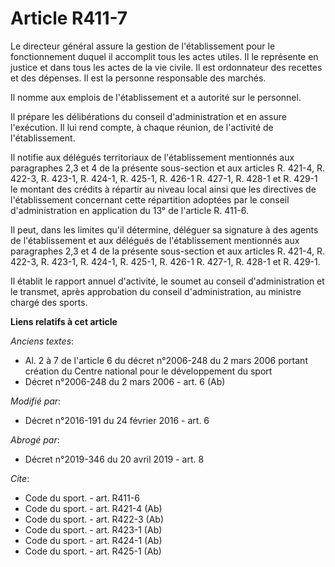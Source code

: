 # Article R411-7

Le directeur général assure la gestion de l'établissement pour le fonctionnement duquel il accomplit tous les actes utiles.
Il le représente en justice et dans tous les actes de la vie civile. Il est ordonnateur des recettes et des dépenses. Il est
la personne responsable des marchés. 

Il nomme aux emplois de l'établissement et a autorité sur le personnel. 

Il prépare les délibérations du conseil d'administration et en assure l'exécution. Il lui rend compte, à chaque réunion, de
l'activité de l'établissement. 

Il notifie aux délégués territoriaux de l'établissement mentionnés aux paragraphes 2,3 et 4 de la présente sous-section et
aux articles R. 421-4, R. 422-3, R. 423-1, R. 424-1, R. 425-1, R. 426-1     R. 427-1, R. 428-1 et R. 429-1 le montant des
crédits à répartir au niveau local ainsi que les directives de l'établissement concernant cette répartition adoptées par le
conseil d'administration en application du 13° de l'article R. 411-6. 

Il peut, dans les limites qu'il détermine, déléguer sa signature à des agents de l'établissement et aux délégués de
l'établissement mentionnés aux paragraphes 2,3 et 4 de la présente sous-section et aux articles R. 421-4, R. 422-3, R. 423-1,
R. 424-1, R. 425-1, R. 426-1     R. 427-1, R. 428-1 et R. 429-1. 

Il établit le rapport annuel d'activité, le soumet au conseil d'administration et le transmet, après approbation du conseil
d'administration, au ministre chargé des sports.

**Liens relatifs à cet article**

_Anciens textes_:

  - Al. 2 à 7 de l'article 6 du décret n°2006-248 du 2 mars 2006 portant création du Centre national pour le développement du sport
  - Décret n°2006-248 du 2 mars 2006 - art. 6 (Ab)

_Modifié par_:

  - Décret n°2016-191 du 24 février 2016 - art. 6

_Abrogé par_:

  - Décret n°2019-346 du 20 avril 2019 - art. 8

_Cite_:

  - Code du sport. - art. R411-6
  - Code du sport. - art. R421-4 (Ab)
  - Code du sport. - art. R422-3 (Ab)
  - Code du sport. - art. R423-1 (Ab)
  - Code du sport. - art. R424-1 (Ab)
  - Code du sport. - art. R425-1 (Ab)
